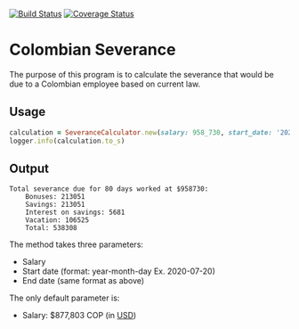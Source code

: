 [![Build Status](https://travis-ci.com/jmvbxx/colombian_severance.svg?branch=master)](https://travis-ci.com/jmvbxx/colombian_severance)
[![Coverage Status](https://coveralls.io/repos/github/jmvbxx/colombian_severance/badge.svg?branch=master)](https://coveralls.io/github/jmvbxx/colombian_severance?branch=master)
# Colombian Severance
The purpose of this program is to calculate the severance that would be due to
a Colombian employee based on current law. 

## Usage
```ruby
calculation = SeveranceCalculator.new(salary: 958_730, start_date: '2020-01-01', end_date: '2020-03-21')
logger.info(calculation.to_s)
```

## Output
```text
Total severance due for 80 days worked at $958730:
	Bonuses: 213051
	Savings: 213051
	Interest on savings: 5681
	Vacation: 106525
	Total: 538308
```
The method takes three parameters:
* Salary
* Start date (format: year-month-day Ex. 2020-07-20)
* End date (same format as above)

The only default parameter is:
* Salary: $877,803 COP (in [USD](https://www.xe.com/currencyconverter/convert/?Amount=877%2C803&From=COP&To=USD))
